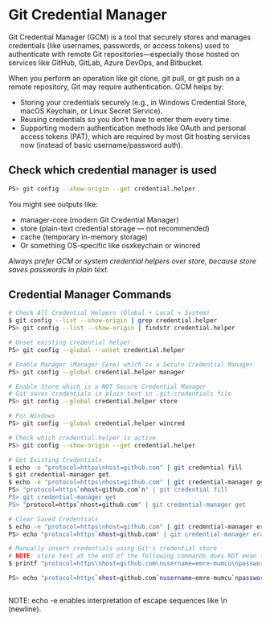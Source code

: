 # Git Credential Manager

Git Credential Manager (GCM) is a tool that securely stores and manages credentials (like usernames, passwords, or access tokens) used to authenticate with remote Git repositories—especially those hosted on services like GitHub, GitLab, Azure DevOps, and Bitbucket.

When you perform an operation like git clone, git pull, or git push on a remote repository, Git may require authentication. GCM helps by:

* Storing your credentials securely (e.g., in Windows Credential Store, macOS Keychain, or Linux Secret Service).
* Reusing credentials so you don’t have to enter them every time.
* Supporting modern authentication methods like OAuth and personal access tokens (PAT), which are required by most Git hosting services now (instead of basic username/password auth).

## Check which credential manager is used

```bash
PS> git config --show-origin --get credential.helper
```

You might see outputs like:

* manager-core (modern Git Credential Manager)
* store (plain-text credential storage — not recommended)
* cache (temporary in-memory storage)
* Or something OS-specific like osxkeychain or wincred

*Always prefer GCM or system credential helpers over store, because store saves passwords in plain text.*

## Credential Manager Commands

```bash
# Check All Credential Helpers (Global + Local + System)
$ git config --list --show-origin | grep credential.helper
PS> git config --list --show-origin | findstr credential.helper

# Unset existing credential helper
PS> git config --global --unset credential.helper

# Enable Manager (Manager-Core) which is a Secure Credential Manager
PS> git config --global credential.helper manager

# Enable Store which is a NOT Secure Credential Manager
# Git saves credentials in plain text in .git-credentials file
PS> git config --global credential.helper store

# For Windows
PS> git config --global credential.helper wincred

# Check which credential.helper is active
PS> git config --show-origin --get credential.helper
```

```bash
# Get Existing Credentials
$ echo -e "protocol=https\nhost=github.com" | git credential fill
$ git credential-manager get
$ echo -e "protocol=https\nhost=github.com" | git credential-manager get
PS> "protocol=https`nhost=github.com`n" | git credential fill
PS> git credential-manager get
PS> "protocol=https`nhost=github.com" | git credential-manager get
```

```bash
# Clear Saved Credentials
$ echo -e "protocol=https\nhost=github.com" | git credential-manager erase
PS> echo "protocol=https`nhost=github.com" | git credential-manager erase
```


```bash
# Manually insert credentials using Git's credential store
# NOTE: store text at the end of the following commands does NOT mean the insecure store manager name, it is one of the options get/store/erase
$ printf "protocol=https\nhost=github.com\nusername=emre-mumcu\npassword=***\n" | git credential-manager store

PS> echo "protocol=https`nhost=github.com`nusername=emre-mumcu`npassword=***" | git credential-manager store
```

```bash

```

NOTE: echo -e enables interpretation of escape sequences like \n (newline).